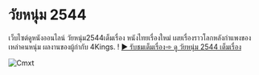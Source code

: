 # วัยหนุ่ม 2544
เว็บไซต์ดูหนังออนไลน์ วัยหนุ่ม2544เต็มเรื่อง หนังไทยเรื่องใหม่ เผยเรื่องราวโลกหลังกำแพงของเหล่าคนหนุ่ม ผลงานของผู้กำกับ 4Kings.
! [▶ รับชมเต็มเรื่อง➾ ดู วัยหนุ่ม 2544 เต็มเรื่อง  ](https://doonung.click/person/3921277/todsapol-maisuk)

![Cmxt](https://github.com/user-attachments/assets/6b1c4a82-c839-44ee-9f95-61d9ff34df76)

